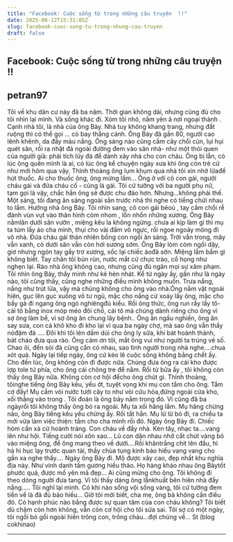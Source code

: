 ```yaml
---
title: "Facebook: Cuộc sống từ trong những câu truyện  !!"
date: 2025-06-12T15:31:05Z
slug: facebook-cuoc-song-tu-trong-nhung-cau-truyen
draft: false
---
```


## Facebook: Cuộc sống từ trong những câu truyện  !!

## petran97

Tôi về khu dân cư này đã ba năm. Thời gian không dài, nhưng cũng đủ cho tôi nhìn lại mình. Và sống khác đi.
Xóm tôi nhỏ, nằm yên ả nơi ngoại thành . Cạnh nhà tôi, là nhà của ông Bảy. Nhà tuy không khang trang, nhưng đất ruộng thì có thể gọi ... cò bay thẳng cánh.
Ông Bảy đã gần 80, người cao lênh khênh, da đầy màu nắng. Ông sáng nào cũng cầm cây chổi cùn, lụi hụi quét sân, rồi ra nhặt đá ngoài đường đem vào sân nhà- như một thói quen của người già: phải tích lũy đá để dành xây nhà cho con cháu.
Ông bị lẫn, có lúc ông quên mình là ai, có lúc ông kể chuyện ngày xưa khi ông còn trẻ cứ như mới hôm qua vậy. Thỉnh thoảng ông lụm khụm qua nhà tôi xin nhờ lửađể hút thuốc. Ai cho thuốc ông, ông mừng lắm...
Ông ở với cô con gái, người cháu gái và đứa cháu cố - cũng là gái. Tôi cứ tưởng với ba người phụ nữ, tạm gọi là vậy, chắc hẳn ông sẽ được chu đáo hơn. Nhưng...không phải thế.
Một sáng, tôi đang ăn sáng ngoài sân trước nhà thì nghe có tiếng chửi nhau to lắm. Hướng nhà ông Bảy. Tôi nhìn sang, cô con gái béoú , tay cầm chổi rễ đánh vùn vụt vào thân hình còm nhom , lổn nhổn những xương. Ông Bảy nằmlăn dưới sân vườn , miệng kêu la không ngừng. chưa ai kịp làm gì thì mụ ta túm lấy áo cha mình, thụi cho vài đấm vô ngực, rồi ngoe ngoảy mông đi vô nhà.
Đứa cháu gái thản nhiên bồng con ngồi ăn sáng. Trời vẫn trong, mây vẫn xanh, cỏ dưới sân vẫn còn hơi sương sớm. Ông Bảy lòm còm ngồi dậy, giơ nhưng ngón tay gầy trơ xương, xốc lại chiếc áođã sờn. Miệng lẩm bẩm gì không biết. Tay chân tôi bủn rủn, nước mắt cứ chực trào, cổ họng như nghẹn lại. Rào nhà ông không cao, nhưng cũng đủ ngăn mọi sự xâm phạm. Tôi nhìn ông Bảy, thấy mình như kẻ hèn nhát.
Kể từ ngày ấy, gần như là ngày nào, tôi cũng thấy, cũng nghe những điều mình không muốn. Trưa nắng, nắng như trút lửa, vậy mà chúng không cho ông vào nhà.Ông nằm vật ngoài hiên, gục lên gục xuống vô tư ngủ, mặc cho nắng cứ xoáy lấy ông, mặc cho bầy gà đi ngang ông ngó nghiêngđủ kiểu.
Rồi ông thức, ông run rẩy lấy tô- cái tô bằng inox móp méo đôi chỗ, cái tô mà chúng dành riêng cho ông vì sợ ông làm bể, vì sợ ông ăn chung lây bệnh.. Ông ăn ngấu nghiến, ông ăn say sưa, con cá khô kho đi kho lại vì qua ba ngày chợ, mà sao ông vẫn thấy nóđậm đà ....
Đôi khi tôi lén dấm dúi cho ông ly sữa, khi bát hoành thánh, bát cháo đưa qua rào. Ông cảm ơn tôi, mắt ông vui như người ta trúng vé số. Chao ôi, đến sỏi đá cũng cần có nhau, sao tình người trong nhà nghe....chua xót quá.
Ngày lại tiếp ngày, ông cứ kéo lê cuộc sống không bằng chết ấy. Cho đến lúc, ông không còn đi được nữa. Chúng đưa ông ra cái kho được lợp tole tứ phía, cho ông cái chõng tre để nằm.
Rồi từ bữa ấy , tôi không còn thấy ông Bảy nữa. Không còn cơ hội đểcho ông chút gì. Thỉnh thoảng, tôinghe tiếng ông Bảy kêu, yếu ớt, tuyệt vọng khi mụ con tắm cho ông. Tắm cơ đấy! Mụ cầm vòi nước tưới cây to như vòi cứu hỏa,đứng ngoài cửa kho, xối thẳng vào trong . Tôi đoán là ông bảy nằm trong đó. Vì cũng đã ba ngàyrồi tôi không thấy ông bò ra ngoài. Mụ ta xối hăng lắm. Mụ hăng chừng nào, ông Bảy tiếng kêu yếu chừng ấy. Rồi tắt hẳn. Mụ lừ lừ bỏ đi, ra chiều ta mới vừa làm việc thiện: tắm cho cha mình rồi đó.
Ngày ông Bảy đi. Chiếc hòm cẩn xà cừ hoành tráng. Con cháu về đầy nhà. Kèn tây, nhạc ta....vang lên như hội. Tiếng cười nói xôn xao... Lũ con dặn nhau nhớ cắt chút vàng bỏ vào miệng ông, để ông mang theo về dưới....Rồi khăntrắng chít lên đầu, hì hà hì hục lạy trước quan tài, thầy chùa tụng kinh báo hiếu vang vang cho gần xa nghe thấy....
Ngày ông Bảy đi. Mộ được xây cao, đẹp nhất khu nghĩa địa này. Như vinh danh tấm gương hiếu thảo. Họ hàng kháo nhau ông Bảytốt phước quá, được mồ yên mã đẹp... Ai cũng mừng cho ông.
Tôi không đi theo dòng người đưa tang. Vì tôi thấy dáng ông lẩnkhuất bên hiên nhà đầy nắng.....
Tôi nghĩ lại mình. Có khi nào sống vội sống vàng, tôi cứ tưởng đem tiền về là đã đủ báo hiếu... Giờ tôi mới biết, cha mẹ, ông bà không cần điều đó. Có hạnh phúc nào bằng được sự quan tâm của con cháu không? Tôi biết dù chậm còn hơn không, vẫn còn cơ hội cho tôi sửa sai. Tôi sợ có một ngày, tôi ngồi bó gối ngoài hiên trông con, trông cháu...đợi chúng về...
St 
(blog cokhinao)
* * *